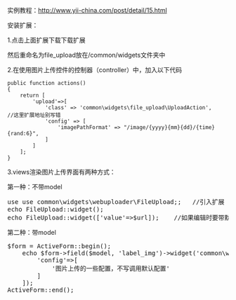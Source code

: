 实例教程：http://www.yii-china.com/post/detail/15.html

安装扩展：

1.点击上面扩展下载下载扩展

然后重命名为file_upload放在/common/widgets文件夹中

2.在使用图片上传控件的控制器（controller）中，加入以下代码

    public function actions()
    {
        return [
            'upload'=>[
                'class' => 'common\widgets\file_upload\UploadAction',     //这里扩展地址别写错
                'config' => [
                    'imagePathFormat' => "/image/{yyyy}{mm}{dd}/{time}{rand:6}",
                ]
            ]
        ];
    }
    
3.views渲染图片上传界面有两种方式：

第一种：不带model

<pre>
use use common\widgets\webuploader\FileUpload;;   //引入扩展
echo FileUpload::widget();
echo FileUpload::widget(['value'=>$url]);    //如果编辑时要带默认图，$url为图片路径
</pre>

第二种：带model

<pre>
$form = ActiveForm::begin(); 
    echo $form->field($model, 'label_img')->widget('common\widgets\file_upload\FileUpload',[
        'config'=>[
            '图片上传的一些配置，不写调用默认配置'
        ]
    ]);
ActiveForm::end();
</pre>

